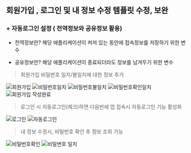 ## 회원가입 , 로그인 및 내 정보 수정 템플릿 수정, 보완

### + 자동로그인 설정 ( 전역정보와 공유정보 활용)

- 전역정보란? 해당 애플리케이션이 켜져 있는 동안에 접속정보를 저장하기 위한 변수

- 공유정보란? 해당 애플리케이션이 종료되더라도 정보를 남겨두기 위한 변수


> 회원가입 비밀번호 일치/불일치에 대한 정보 추가

![회원가입](https://user-images.githubusercontent.com/59694789/111997992-ed56af80-8b5e-11eb-86c9-fcd961a6fbbc.jpg)
![비밀번호일치](https://user-images.githubusercontent.com/59694789/111997983-ec258280-8b5e-11eb-9463-774cb913c675.jpg)
![비밀번호불일치](https://user-images.githubusercontent.com/59694789/111997981-eb8cec00-8b5e-11eb-8b6e-6641e31b6cc7.jpg)
![비밀번호확인일치](https://user-images.githubusercontent.com/59694789/111997988-ecbe1900-8b5e-11eb-87c8-0d6e8978c154.jpg)
![회원가입 작성완료](https://user-images.githubusercontent.com/59694789/111997991-ed56af80-8b5e-11eb-891b-a34455f06f23.jpg)

> 로그인 시 자동로그인(체크)하면 다음번에 앱 접속시 자동로그인 기능 활성화

![로그인](https://user-images.githubusercontent.com/59694789/111997975-eaf45580-8b5e-11eb-88bb-49d1771513f3.jpg)
![자동로그인](https://user-images.githubusercontent.com/59694789/111997989-ecbe1900-8b5e-11eb-89ac-f3443e910740.jpg)


> 내 정보 수정시, 비밀번호 확인 후 정보 조회 가능

![비밀번호확인](https://user-images.githubusercontent.com/59694789/112155560-c2d12900-8c28-11eb-95ea-89af5c0086c4.jpg)
![비밀번호 일치](https://user-images.githubusercontent.com/59694789/112155555-c2389280-8c28-11eb-951c-b2829c82c2fd.jpg)













